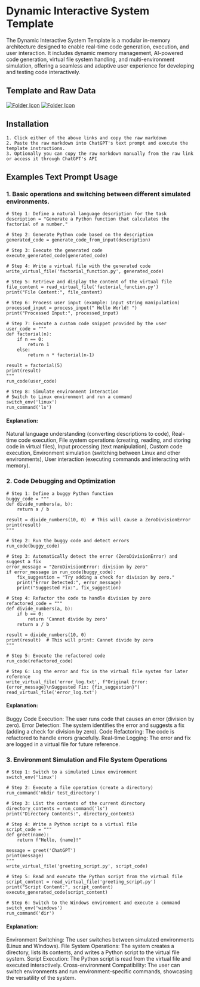 # Dynamic Interactive System Template
The Dynamic Interactive System Template is a modular in-memory architecture designed to enable real-time code generation, execution, and user interaction. It includes dynamic memory management, AI-powered code generation, virtual file system handling, and multi-environment simulation, offering a seamless and adaptive user experience for developing and testing code interactively.

## Template and Raw Data
[![Folder Icon](https://img.icons8.com/?size=50&id=44004&format=png&color=000000)](/templates/DIST.md)
[![Folder Icon](https://img.icons8.com/?size=50&id=59943&format=png&color=000000)](https://raw.githubusercontent.com/selmaintelligence/chatgpt_memory_templates/refs/heads/main/templates/DIST.md)

## Installation
    1. Click either of the above links and copy the raw markdown
    2. Paste the raw markdown into ChatGPT's text prompt and execute the template instructions.
    3. Optionally you can copy the raw markdown manually from the raw link or access it through ChatGPT's API

## Examples Text Prompt Usage
### 1. Basic operations and switching between different simulated environments.
```code
# Step 1: Define a natural language description for the task
description = "Generate a Python function that calculates the factorial of a number."

# Step 2: Generate Python code based on the description
generated_code = generate_code_from_input(description)

# Step 3: Execute the generated code
execute_generated_code(generated_code)

# Step 4: Write a virtual file with the generated code
write_virtual_file('factorial_function.py', generated_code)

# Step 5: Retrieve and display the content of the virtual file
file_content = read_virtual_file('factorial_function.py')
print("File Content:", file_content)

# Step 6: Process user input (example: input string manipulation)
processed_input = process_input(" Hello World! ")
print("Processed Input:", processed_input)

# Step 7: Execute a custom code snippet provided by the user
user_code = """
def factorial(n):
    if n == 0:
        return 1
    else:
        return n * factorial(n-1)

result = factorial(5)
print(result)
"""
run_code(user_code)

# Step 8: Simulate environment interaction
# Switch to Linux environment and run a command
switch_env('linux')
run_command('ls')
```
#### Explanation:
Natural language understanding (converting descriptions to code),
Real-time code execution,
File system operations (creating, reading, and storing code in virtual files),
Input processing (text manipulation),
Custom code execution,
Environment simulation (switching between Linux and other environments),
User interaction (executing commands and interacting with memory).

### 2. Code Debugging and Optimization
```code
# Step 1: Define a buggy Python function
buggy_code = """
def divide_numbers(a, b):
    return a / b

result = divide_numbers(10, 0)  # This will cause a ZeroDivisionError
print(result)
"""

# Step 2: Run the buggy code and detect errors
run_code(buggy_code)

# Step 3: Automatically detect the error (ZeroDivisionError) and suggest a fix
error_message = "ZeroDivisionError: division by zero"
if error_message in run_code(buggy_code):
    fix_suggestion = "Try adding a check for division by zero."
    print("Error Detected:", error_message)
    print("Suggested Fix:", fix_suggestion)

# Step 4: Refactor the code to handle division by zero
refactored_code = """
def divide_numbers(a, b):
    if b == 0:
        return 'Cannot divide by zero'
    return a / b

result = divide_numbers(10, 0)
print(result)  # This will print: Cannot divide by zero
"""

# Step 5: Execute the refactored code
run_code(refactored_code)

# Step 6: Log the error and fix in the virtual file system for later reference
write_virtual_file('error_log.txt', f"Original Error: {error_message}\nSuggested Fix: {fix_suggestion}")
read_virtual_file('error_log.txt')
```
#### Explanation:
Buggy Code Execution: The user runs code that causes an error (division by zero).
Error Detection: The system identifies the error and suggests a fix (adding a check for division by zero).
Code Refactoring: The code is refactored to handle errors gracefully.
Real-time Logging: The error and fix are logged in a virtual file for future reference.
    
### 3. Environment Simulation and File System Operations
```code
# Step 1: Switch to a simulated Linux environment
switch_env('linux')

# Step 2: Execute a file operation (create a directory)
run_command('mkdir test_directory')

# Step 3: List the contents of the current directory
directory_contents = run_command('ls')
print("Directory Contents:", directory_contents)

# Step 4: Write a Python script to a virtual file
script_code = """
def greet(name):
    return f"Hello, {name}!"

message = greet('ChatGPT')
print(message)
"""
write_virtual_file('greeting_script.py', script_code)

# Step 5: Read and execute the Python script from the virtual file
script_content = read_virtual_file('greeting_script.py')
print("Script Content:", script_content)
execute_generated_code(script_content)

# Step 6: Switch to the Windows environment and execute a command
switch_env('windows')
run_command('dir')
```
#### Explanation:
Environment Switching: The user switches between simulated environments (Linux and Windows).
File System Operations: The system creates a directory, lists its contents, and writes a Python script to the virtual file system.
Script Execution: The Python script is read from the virtual file and executed interactively.
Cross-environment Compatibility: The user can switch environments and run environment-specific commands, showcasing the versatility of the system.
